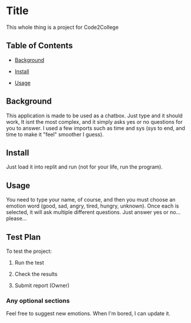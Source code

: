 # Title

This whole thing is a project for Code2College

## Table of Contents

- [Background](#background)

- [Install](#install)

- [Usage](#usage)

## Background

This application is made to be used as a chatbox. Just type and it should work, It isnt the most complex, and it simply asks yes or no questions for you to answer. I used a few imports such as time and sys (sys to end, and time to make it "feel" smoother I guess).

## Install

Just load it into replit and run (not for your life, run the program).

## Usage

You need to type your name, of course, and then you must choose an emotion word (good, sad, angry, tired, hungry, unknown). Once each is selected, it will ask multiple different questions. Just answer yes or no... please...

## Test Plan
To test the project:

1. Run the test

2. Check the results

3. Submit report (Owner)

### Any optional sections

Feel free to suggest new emotions. When I'm bored, I can update it.

